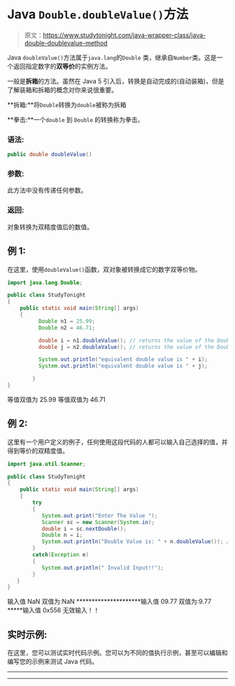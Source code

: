 # Java `Double.doubleValue()`方法

> 原文：<https://www.studytonight.com/java-wrapper-class/java-double-doublevalue-method>

Java `doubleValue()`方法属于`java.lang`的`Double` 类，继承自`Number`类。这是一个返回指定数字的**双等价**的实例方法。

一般是**拆箱**的方法。虽然在 Java 5 引入后，转换是自动完成的(自动装箱)，但是了解装箱和拆箱的概念对你来说很重要。

**拆箱:**将`Double`转换为`double`被称为拆箱

**拳击:**一个`double` 到 `Double` 的转换称为拳击。

### 语法:

```java
public double doubleValue() 
```

### 参数:

此方法中没有传递任何参数。

### 返回:

对象转换为双精度值后的数值。

## 例 1:

在这里，使用`doubleValue()`函数，双对象被转换成它的数字双等价物。

```java
import java.lang.Double;

public class StudyTonight 
{  
    public static void main(String[] args) 
    {                  
          Double n1 = 25.99;  
          Double n2 = 46.71;

          double i = n1.doubleValue(); // returns the value of the Double object n1 as an double
          double j = n2.doubleValue(); // returns the value of the Double object n2 as an double

          System.out.println("equivalent double value is " + i);  
          System.out.println("equivalent double value is " + j); 

        }  
}
```

等值双值为 25.99
等值双值为 46.71

## 例 2:

这里有一个用户定义的例子，任何使用这段代码的人都可以输入自己选择的值，并得到等价的双精度值。

```java
import java.util.Scanner;  

public class StudyTonight
{  
    public static void main(String[] args)
    {                  
        try
        {
           System.out.print("Enter The Value ");  
           Scanner sc = new Scanner(System.in);  
           double i = sc.nextDouble();  
           Double n = i;
           System.out.println("Double Value is: " + n.doubleValue()); //Converting the Double object into double  
        }
        catch(Exception e)
        {
           System.out.println(" Invalid Input!!");
        }
   }
}
```

输入值 NaN
双值为:NaN
*********************输入值 09.77
双值为:9.77
*****输入值 0x556
无效输入！！

## 实时示例:

在这里，您可以测试实时代码示例。您可以为不同的值执行示例，甚至可以编辑和编写您的示例来测试 Java 代码。

* * *

* * *